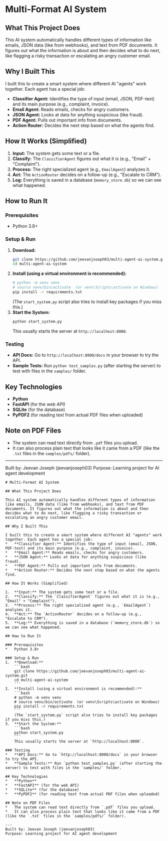 # Multi-Format AI System

## What This Project Does

This AI system automatically handles different types of information like emails, JSON data (like from webhooks), and text from PDF documents. It figures out what the information is about and then decides what to do next, like flagging a risky transaction or escalating an angry customer email.

## Why I Built This

I built this to create a smart system where different AI "agents" work together. Each agent has a special job:
*   **Classifier Agent:** Identifies the type of input (email, JSON, PDF-text) and its main purpose (e.g., complaint, invoice).
*   **Email Agent:** Reads emails, checks for angry customers.
*   **JSON Agent:** Looks at data for anything suspicious (like fraud).
*   **PDF Agent:** Pulls out important info from documents.
*   **Action Router:** Decides the next step based on what the agents find.

## How It Works (Simplified)

1.  **Input:** The system gets some text or a file.
2.  **Classify:** The `ClassifierAgent` figures out what it is (e.g., "Email" + "Complaint").
3.  **Process:** The right specialized agent (e.g., `EmailAgent`) analyzes it.
4.  **Act:** The `ActionRouter` decides on a follow-up (e.g., "Escalate to CRM").
5.  **Log:** Everything is saved in a database (`memory_store.db`) so we can see what happened.

## How to Run It

### Prerequisites
*   Python 3.8+

### Setup & Run
1.  **Download:**
    ```bash
    git clone https://github.com/jeevanjoseph03/multi-agent-ai-system.git
    cd multi-agent-ai-system
    ```
2.  **Install (using a virtual environment is recommended):**
    ```bash
    # python -m venv venv
    # source venv/bin/activate  (or venv\Scripts\activate on Windows)
    pip install -r requirements.txt
    ```
    (The `start_system.py` script also tries to install key packages if you miss this.)
3.  **Start the System:**
    ```bash
    python start_system.py
    ```
    This usually starts the server at `http://localhost:8000`.

### Testing
*   **API Docs:** Go to `http://localhost:8000/docs` in your browser to try the API.
*   **Sample Tests:** Run `python test_samples.py` (after starting the server) to test with files in the `samples/` folder.

## Key Technologies
*   **Python**
*   **FastAPI** (for the web API)
*   **SQLite** (for the database)
*   **PyPDF2** (for reading text from actual PDF files when uploaded)

## Note on PDF Files
*   The system can read text directly from `.pdf` files you upload.
*   It can also process plain text that looks like it came from a PDF (like the `.txt` files in the `samples/pdfs/` folder).

---
Built by: Jeevan Joseph (jeevanjoseph03)
Purpose: Learning project for AI agent development
```// filepath: README.md
# Multi-Format AI System

## What This Project Does

This AI system automatically handles different types of information like emails, JSON data (like from webhooks), and text from PDF documents. It figures out what the information is about and then decides what to do next, like flagging a risky transaction or escalating an angry customer email.

## Why I Built This

I built this to create a smart system where different AI "agents" work together. Each agent has a special job:
*   **Classifier Agent:** Identifies the type of input (email, JSON, PDF-text) and its main purpose (e.g., complaint, invoice).
*   **Email Agent:** Reads emails, checks for angry customers.
*   **JSON Agent:** Looks at data for anything suspicious (like fraud).
*   **PDF Agent:** Pulls out important info from documents.
*   **Action Router:** Decides the next step based on what the agents find.

## How It Works (Simplified)

1.  **Input:** The system gets some text or a file.
2.  **Classify:** The `ClassifierAgent` figures out what it is (e.g., "Email" + "Complaint").
3.  **Process:** The right specialized agent (e.g., `EmailAgent`) analyzes it.
4.  **Act:** The `ActionRouter` decides on a follow-up (e.g., "Escalate to CRM").
5.  **Log:** Everything is saved in a database (`memory_store.db`) so we can see what happened.

## How to Run It

### Prerequisites
*   Python 3.8+

### Setup & Run
1.  **Download:**
    ```bash
    git clone https://github.com/jeevanjoseph03/multi-agent-ai-system.git
    cd multi-agent-ai-system
    ```
2.  **Install (using a virtual environment is recommended):**
    ```bash
    # python -m venv venv
    # source venv/bin/activate  (or venv\Scripts\activate on Windows)
    pip install -r requirements.txt
    ```
    (The `start_system.py` script also tries to install key packages if you miss this.)
3.  **Start the System:**
    ```bash
    python start_system.py
    ```
    This usually starts the server at `http://localhost:8000`.

### Testing
*   **API Docs:** Go to `http://localhost:8000/docs` in your browser to try the API.
*   **Sample Tests:** Run `python test_samples.py` (after starting the server) to test with files in the `samples/` folder.

## Key Technologies
*   **Python**
*   **FastAPI** (for the web API)
*   **SQLite** (for the database)
*   **PyPDF2** (for reading text from actual PDF files when uploaded)

## Note on PDF Files
*   The system can read text directly from `.pdf` files you upload.
*   It can also process plain text that looks like it came from a PDF (like the `.txt` files in the `samples/pdfs/` folder).

---
Built by: Jeevan Joseph (jeevanjoseph03)
Purpose: Learning project for AI agent development